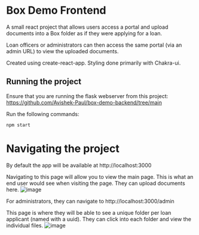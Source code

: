 # Box Demo Frontend

A small react project that allows users access a portal and upload documents into a Box folder as if they were applying for a loan.

Loan officers or administrators can then access the same portal (via an admin URL) to view the uploaded documents.

Created using create-react-app. Styling done primarily with Chakra-ui.

## Running the project

Ensure that you are running the flask webserver from this project: https://github.com/Avishek-Paul/box-demo-backend/tree/main

Run the following commands:

`npm start`

# Navigating the project

By default the app will be available at http://localhost:3000

Navigating to this page will allow you to view the main page. This is what an end user would see when visiting the page. They can upload documents here.
![image](https://user-images.githubusercontent.com/29755490/149863762-ed4959f3-1e32-4217-886f-6f21d0433817.png)


For administrators, they can navigate to http://localhost:3000/admin

This page is where they will be able to see a unique folder per loan applicant (named with a uuid). They can click into each folder and view the individual files.
![image](https://user-images.githubusercontent.com/29755490/149863813-1f130271-8617-4442-a0e4-646138a663aa.png)
